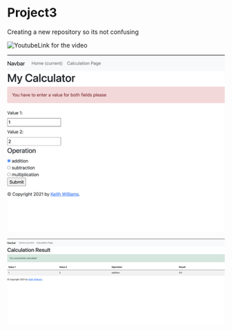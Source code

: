 # Project3
Creating a new repository so its not confusing

![YoutubeLink for the video](https://github.com/dhruvshah1996/Project3)

![](ErrorMessage.png)

![](SuccessMessage.png)